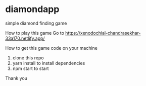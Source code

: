 # diamondapp
simple diamond finding game


How to play this game
Go to https://xenodochial-chandrasekhar-33a170.netlify.app/

How to get this game code on your machine
1. clone this repo
2. yarn install to install dependencies
3. npm start to start

Thank you
